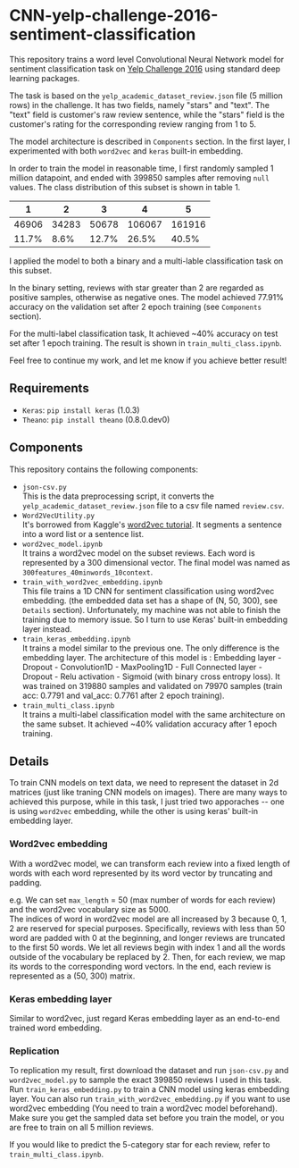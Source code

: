 # CNN-yelp-challenge-2016-sentiment-classification
This repository trains a word level Convolutional Neural Network model for sentiment classification task on [Yelp Challenge 2016](https://www.yelp.com/dataset_challenge) using standard deep learning packages.</br>

The task is based on the `yelp_academic_dataset_review.json` file (5 million rows) in the challenge. It has two fields, namely "stars" and "text". The "text" field is customer's raw review sentence, while the "stars" field is the customer's rating for the corresponding review ranging from 1 to 5.</br>

The model architecture is described in `Components` section. In the first layer, I experimented with both `word2vec` and `keras` built-in embedding.</br>

In order to train the model in reasonable time, I first randomly sampled 1 million datapoint, and ended with 399850 samples after removing `null` values. The class distribution of this subset is shown in table 1.</br>

| 1     | 2     | 3     | 4      | 5      |
|-------|-------|-------|--------|--------|
| 46906 | 34283 | 50678 | 106067 | 161916 |
| 11.7% | 8.6%  | 12.7% | 26.5%  | 40.5%  |

I applied the model to both a binary and a multi-lable classification task on this subset.

In the binary setting, reviews with star greater than 2 are regarded as positive samples, otherwise as negative ones. The model achieved 77.91% accuracy on the validation set after 2 epoch training (see `Components` section).</br>

For the multi-label classification task, It achieved ~40% accuracy on test set after 1 epoch training. The result is shown in `train_multi_class.ipynb`.</br>

Feel free to continue my work, and let me know if you achieve better result!

## Requirements
* `Keras`: `pip install keras` (1.0.3)
* `Theano`: `pip install theano` (0.8.0.dev0)

## Components
This repository contains the following components:
* `json-csv.py`</br>This is the data preprocessing script, it converts the `yelp_academic_dataset_review.json` file to a csv file named `review.csv`.</br>
* `Word2VecUtility.py`</br>It's borrowed from Kaggle's [word2vec tutorial](https://github.com/wendykan/DeepLearningMovies). It segments a sentence into a word list or a sentence list.</br>
* `word2vec_model.ipynb`</br>It trains a word2vec model on the subset reviews. Each word is represented by a 300 dimensional vector. The final model was named as `300features_40minwords_10context`.</br>
* `train_with_word2vec_embedding.ipynb`</br>This file trains a 1D CNN for sentiment classification using word2vec embedding. (the embedded data set has a shape of (N, 50, 300), see `Details` section). Unfortunately, my machine was not able to finish the training due to memory issue. So I turn to use Keras' built-in embedding layer instead.</br>
* `train_keras_embedding.ipynb`</br>It trains a model similar to the previous one. The only difference is the embedding layer. The architecture of this model is : Embedding layer - Dropout - Convolution1D - MaxPooling1D - Full Connected layer - Dropout - Relu activation - Sigmoid (with binary cross entropy loss). It was trained on 319880 samples and validated on 79970 samples (train acc: 0.7791 and val_acc: 0.7761 after 2 epoch training).</br>
* `train_multi_class.ipynb`</br>It trains a multi-label classification model with the same architecture on the same subset. It achieved ~40% validation accuracy after 1 epoch training.</br>

## Details
To train CNN models on text data, we need to represent the dataset in 2d matrices (just like traning CNN models on images). There are many ways to achieved this purpose, while in this task, I just tried two apporaches -- one is using `word2vec` embedding, while the other is using keras' built-in embedding layer.</br>

### Word2vec embedding

With a word2vec model, we can transform each review into a fixed length of words with each word represented by its word vector by truncating and padding.

e.g. We can set `max_length` = 50 (max number of words for each review) and the word2vec vocabulary size as 5000.</br> The indices of word in word2vec model are all increased by 3 because 0, 1, 2 are reserved for special purposes. Specifically, reviews with less than 50 word are padded with 0 at the beginning, and longer reviews are truncated to the first 50 words. We let all reviews begin with index 1 and all the words outside of the vocabulary be replaced by 2. Then, for each review, we map its words to the corresponding word vectors. In the end, each review is represented as a (50, 300) matrix.

### Keras embedding layer

Similar to word2vec, just regard Keras embedding layer as an end-to-end trained word embedding.

### Replication

To replication my result, first download the dataset and run `json-csv.py` and `word2vec_model.py` to sample the exact  399850 reviews I used in this task. Run `train_keras_embedding.py` to train a CNN model using keras embedding layer. You can also run `train_with_word2vec_embedding.py` if you want to use word2vec embedding (You need to train a word2vec model beforehand). Make sure you get the sampled data set before you train the model, or you are free to train on all 5 million reviews.</br>

If you would like to predict the 5-category star for each review, refer to `train_multi_class.ipynb`.
